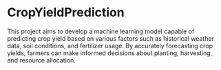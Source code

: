 # CropYieldPrediction
This project aims to develop a machine learning model capable of predicting crop yield based on various factors such as historical weather data, soil conditions, and fertilizer usage. By accurately forecasting crop yields, farmers can make informed decisions about planting, harvesting, and resource allocation.
